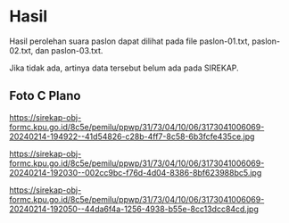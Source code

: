# Hasil

Hasil perolehan suara paslon dapat dilihat pada file paslon-01.txt, paslon-02.txt, dan paslon-03.txt.

Jika tidak ada, artinya data tersebut belum ada pada SIREKAP.

## Foto C Plano

https://sirekap-obj-formc.kpu.go.id/8c5e/pemilu/ppwp/31/73/04/10/06/3173041006069-20240214-194922--41d54826-c28b-4ff7-8c58-6b3fcfe435ce.jpg

https://sirekap-obj-formc.kpu.go.id/8c5e/pemilu/ppwp/31/73/04/10/06/3173041006069-20240214-192030--002cc9bc-f76d-4d04-8386-8bf623988bc5.jpg

https://sirekap-obj-formc.kpu.go.id/8c5e/pemilu/ppwp/31/73/04/10/06/3173041006069-20240214-192050--44da6f4a-1256-4938-b55e-8cc13dcc84cd.jpg
